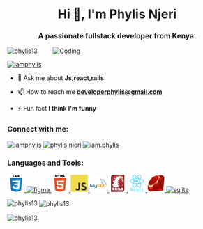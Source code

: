 <h1 align="center">Hi 👋, I'm Phylis Njeri</h1>
<h3 align="center">A passionate fullstack developer from Kenya.</h3>
<img align="right" alt="Coding" width="400" src="https://cdna.artstation.com/p/assets/images/images/042/631/286/original/bryan-rodriguez-belchibia-1-rightspeed.gif?1635037562">

<p align="left"> <a href="https://github.com/ryo-ma/github-profile-trophy"><img src="https://github-profile-trophy.vercel.app/?username=phylis13" alt="phylis13" /></a> </p>

<p align="left"> <a href="https://twitter.com/iamphylis" target="blank"><img src="https://img.shields.io/twitter/follow/iamphylis?logo=twitter&style=for-the-badge" alt="iamphylis" /></a> </p>

- 💬 Ask me about **Js,react,rails**

- 📫 How to reach me **developerphylis@gmail.com**

- ⚡ Fun fact **l think l'm funny**

<h3 align="left">Connect with me:</h3>
<p align="left">
<a href="https://twitter.com/iamphylis" target="blank"><img align="center" src="https://raw.githubusercontent.com/rahuldkjain/github-profile-readme-generator/master/src/images/icons/Social/twitter.svg" alt="iamphylis" height="30" width="40" /></a>
<a href="https://linkedin.com/in/phylis njeri" target="blank"><img align="center" src="https://raw.githubusercontent.com/rahuldkjain/github-profile-readme-generator/master/src/images/icons/Social/linked-in-alt.svg" alt="phylis njeri" height="30" width="40" /></a>
<a href="https://instagram.com/iam.phylis" target="blank"><img align="center" src="https://raw.githubusercontent.com/rahuldkjain/github-profile-readme-generator/master/src/images/icons/Social/instagram.svg" alt="iam.phylis" height="30" width="40" /></a>
</p>

<h3 align="left">Languages and Tools:</h3>
<p align="left"> <a href="https://www.w3schools.com/css/" target="_blank" rel="noreferrer"> <img src="https://raw.githubusercontent.com/devicons/devicon/master/icons/css3/css3-original-wordmark.svg" alt="css3" width="40" height="40"/> </a> <a href="https://www.figma.com/" target="_blank" rel="noreferrer"> <img src="https://www.vectorlogo.zone/logos/figma/figma-icon.svg" alt="figma" width="40" height="40"/> </a> <a href="https://www.w3.org/html/" target="_blank" rel="noreferrer"> <img src="https://raw.githubusercontent.com/devicons/devicon/master/icons/html5/html5-original-wordmark.svg" alt="html5" width="40" height="40"/> </a> <a href="https://developer.mozilla.org/en-US/docs/Web/JavaScript" target="_blank" rel="noreferrer"> <img src="https://raw.githubusercontent.com/devicons/devicon/master/icons/javascript/javascript-original.svg" alt="javascript" width="40" height="40"/> </a> <a href="https://www.mysql.com/" target="_blank" rel="noreferrer"> <img src="https://raw.githubusercontent.com/devicons/devicon/master/icons/mysql/mysql-original-wordmark.svg" alt="mysql" width="40" height="40"/> </a> <a href="https://rubyonrails.org" target="_blank" rel="noreferrer"> <img src="https://raw.githubusercontent.com/devicons/devicon/master/icons/rails/rails-original-wordmark.svg" alt="rails" width="40" height="40"/> </a> <a href="https://reactjs.org/" target="_blank" rel="noreferrer"> <img src="https://raw.githubusercontent.com/devicons/devicon/master/icons/react/react-original-wordmark.svg" alt="react" width="40" height="40"/> </a> <a href="https://www.ruby-lang.org/en/" target="_blank" rel="noreferrer"> <img src="https://raw.githubusercontent.com/devicons/devicon/master/icons/ruby/ruby-original.svg" alt="ruby" width="40" height="40"/> </a> <a href="https://www.sqlite.org/" target="_blank" rel="noreferrer"> <img src="https://www.vectorlogo.zone/logos/sqlite/sqlite-icon.svg" alt="sqlite" width="40" height="40"/> </a> </p>

<p><img align="left" src="https://github-readme-stats.vercel.app/api/top-langs?username=phylis13&show_icons=true&locale=en&layout=compact" alt="phylis13" /></p>

<p>&nbsp;<img align="center" src="https://github-readme-stats.vercel.app/api?username=phylis13&show_icons=true&locale=en" alt="phylis13" /></p>

<p><img align="center" src="https://github-readme-streak-stats.herokuapp.com/?user=phylis13&" alt="phylis13" /></p>


